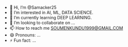 - 👋 Hi, I’m @Samacker25
- 👀 I’m interested in AI, ML, DATA SCIENCE.
- 🌱 I’m currently learning DEEP LEARNING.
- 💞️ I’m looking to collaborate on ...
- 📫 How to reach me SOUMENKUNDU1999@GMAIL.COM
- 😄 Pronouns: ...
- ⚡ Fun fact: ...

<!---
Samacker25/Samacker25 is a ✨ special ✨ repository because its `README.md` (this file) appears on your GitHub profile.
You can click the Preview link to take a look at your changes.
--->

